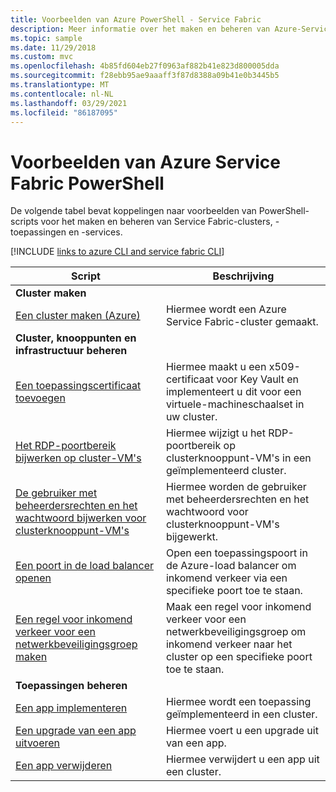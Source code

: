 ```yaml
---
title: Voorbeelden van Azure PowerShell - Service Fabric
description: Meer informatie over het maken en beheren van Azure-Service Fabric clusters, -apps en -services met behulp van PowerShell.
ms.topic: sample
ms.date: 11/29/2018
ms.custom: mvc
ms.openlocfilehash: 4b85fd604eb27f0963af882b41e823d800005dda
ms.sourcegitcommit: f28ebb95ae9aaaff3f87d8388a09b41e0b3445b5
ms.translationtype: MT
ms.contentlocale: nl-NL
ms.lasthandoff: 03/29/2021
ms.locfileid: "86187095"
---
```

# <a name="azure-service-fabric-powershell-samples"></a>Voorbeelden van Azure Service Fabric PowerShell

De volgende tabel bevat koppelingen naar voorbeelden van PowerShell-scripts voor het maken en beheren van Service Fabric-clusters, -toepassingen en -services.

[!INCLUDE [links to azure CLI and service fabric CLI](../../includes/service-fabric-powershell.md)]

| Script | Beschrijving |
|-|-|
| **Cluster maken** ||
| [Een cluster maken (Azure)](./scripts/service-fabric-powershell-create-secure-cluster-cert.md)| Hiermee wordt een Azure Service Fabric-cluster gemaakt. |
| **Cluster, knooppunten en infrastructuur beheren** ||
| [Een toepassingscertificaat toevoegen](./scripts/service-fabric-powershell-add-application-certificate.md)| Hiermee maakt u een x509-certificaat voor Key Vault en implementeert u dit voor een virtuele-machineschaalset in uw cluster. |
| [Het RDP-poortbereik bijwerken op cluster-VM's](./scripts/service-fabric-powershell-change-rdp-port-range.md)|Hiermee wijzigt u het RDP-poortbereik op clusterknooppunt-VM's in een geïmplementeerd cluster.|
| [De gebruiker met beheerdersrechten en het wachtwoord bijwerken voor clusterknooppunt-VM's](./scripts/service-fabric-powershell-change-rdp-user-and-pw.md) | Hiermee worden de gebruiker met beheerdersrechten en het wachtwoord voor clusterknooppunt-VM's bijgewerkt. |
| [Een poort in de load balancer openen](./scripts/service-fabric-powershell-open-port-in-load-balancer.md) | Open een toepassingspoort in de Azure-load balancer om inkomend verkeer via een specifieke poort toe te staan. |
| [Een regel voor inkomend verkeer voor een netwerkbeveiligingsgroep maken](./scripts/service-fabric-powershell-add-nsg-rule.md) | Maak een regel voor inkomend verkeer voor een netwerkbeveiligingsgroep om inkomend verkeer naar het cluster op een specifieke poort toe te staan. |
| **Toepassingen beheren** ||
| [Een app implementeren](./scripts/service-fabric-powershell-deploy-application.md)| Hiermee wordt een toepassing geïmplementeerd in een cluster.|
| [Een upgrade van een app uitvoeren](./scripts/service-fabric-powershell-upgrade-application.md)| Hiermee voert u een upgrade uit van een app.|
| [Een app verwijderen](./scripts/service-fabric-powershell-remove-application.md)| Hiermee verwijdert u een app uit een cluster.|
